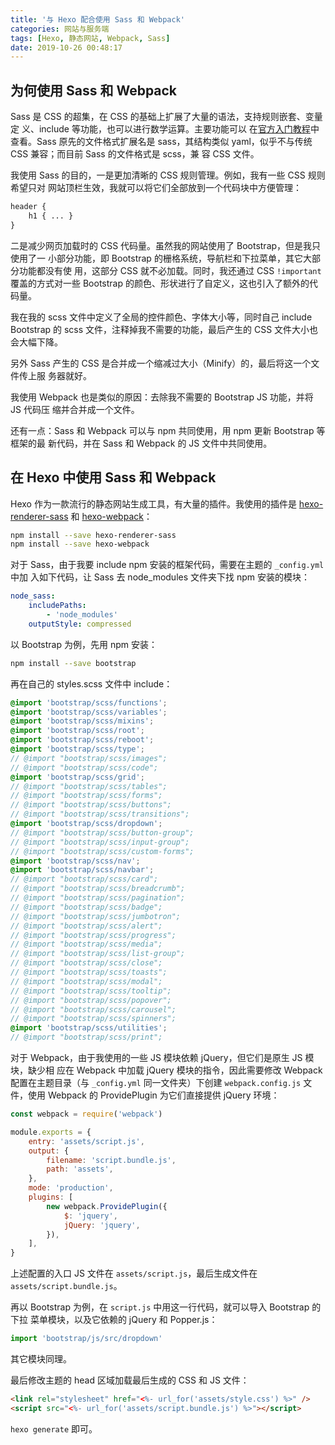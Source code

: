 ```yaml
---
title: '与 Hexo 配合使用 Sass 和 Webpack'
categories: 网站与服务端
tags: [Hexo, 静态网站, Webpack, Sass]
date: 2019-10-26 00:48:17
---
```


## 为何使用 Sass 和 Webpack

Sass 是 CSS 的超集，在 CSS 的基础上扩展了大量的语法，支持规则嵌套、变量定
义、include 等功能，也可以进行数学运算。主要功能可以
在[官方入门教程](https://sass-lang.com/guide)中查看。Sass 原先的文件格式扩展名是
sass，其结构类似 yaml，似乎不与传统 CSS 兼容；而目前 Sass 的文件格式是 scss，兼
容 CSS 文件。

我使用 Sass 的目的，一是更加清晰的 CSS 规则管理。例如，我有一些 CSS 规则希望只对
网站顶栏生效，我就可以将它们全部放到一个代码块中方便管理：

```scss
header {
    h1 { ... }
}
```

二是减少网页加载时的 CSS 代码量。虽然我的网站使用了 Bootstrap，但是我只使用了一
小部分功能，即 Bootstrap 的栅格系统，导航栏和下拉菜单，其它大部分功能都没有使
用，这部分 CSS 就不必加载。同时，我还通过 CSS `!important` 覆盖的方式对一些
Bootstrap 的颜色、形状进行了自定义，这也引入了额外的代码量。

我在我的 scss 文件中定义了全局的控件颜色、字体大小等，同时自己 include Bootstrap
的 scss 文件，注释掉我不需要的功能，最后产生的 CSS 文件大小也会大幅下降。

另外 Sass 产生的 CSS 是合并成一个缩减过大小（Minify）的，最后将这一个文件传上服
务器就好。

我使用 Webpack 也是类似的原因：去除我不需要的 Bootstrap JS 功能，并将 JS 代码压
缩并合并成一个文件。

还有一点：Sass 和 Webpack 可以与 npm 共同使用，用 npm 更新 Bootstrap 等框架的最
新代码，并在 Sass 和 Webpack 的 JS 文件中共同使用。

## 在 Hexo 中使用 Sass 和 Webpack

Hexo 作为一款流行的静态网站生成工具，有大量的插件。我使用的插件是
[hexo-renderer-sass](https://github.com/knksmith57/hexo-renderer-sass) 和
[hexo-webpack](https://github.com/cowsay-blog/hexo-webpack)：

```bash
npm install --save hexo-renderer-sass
npm install --save hexo-webpack
```

对于 Sass，由于我要 include npm 安装的框架代码，需要在主题的 `_config.yml` 中加
入如下代码，让 Sass 去 node_modules 文件夹下找 npm 安装的模块：

```yaml
node_sass:
    includePaths:
        - 'node_modules'
    outputStyle: compressed
```

以 Bootstrap 为例，先用 npm 安装：

```bash
npm install --save bootstrap
```

再在自己的 styles.scss 文件中 include：

```scss
@import 'bootstrap/scss/functions';
@import 'bootstrap/scss/variables';
@import 'bootstrap/scss/mixins';
@import 'bootstrap/scss/root';
@import 'bootstrap/scss/reboot';
@import 'bootstrap/scss/type';
// @import "bootstrap/scss/images";
// @import "bootstrap/scss/code";
@import 'bootstrap/scss/grid';
// @import "bootstrap/scss/tables";
// @import "bootstrap/scss/forms";
// @import "bootstrap/scss/buttons";
// @import "bootstrap/scss/transitions";
@import 'bootstrap/scss/dropdown';
// @import "bootstrap/scss/button-group";
// @import "bootstrap/scss/input-group";
// @import "bootstrap/scss/custom-forms";
@import 'bootstrap/scss/nav';
@import 'bootstrap/scss/navbar';
// @import "bootstrap/scss/card";
// @import "bootstrap/scss/breadcrumb";
// @import "bootstrap/scss/pagination";
// @import "bootstrap/scss/badge";
// @import "bootstrap/scss/jumbotron";
// @import "bootstrap/scss/alert";
// @import "bootstrap/scss/progress";
// @import "bootstrap/scss/media";
// @import "bootstrap/scss/list-group";
// @import "bootstrap/scss/close";
// @import "bootstrap/scss/toasts";
// @import "bootstrap/scss/modal";
// @import "bootstrap/scss/tooltip";
// @import "bootstrap/scss/popover";
// @import "bootstrap/scss/carousel";
// @import "bootstrap/scss/spinners";
@import 'bootstrap/scss/utilities';
// @import "bootstrap/scss/print";
```

对于 Webpack，由于我使用的一些 JS 模块依赖 jQuery，但它们是原生 JS 模块，缺少相
应在 Webpack 中加载 jQuery 模块的指令，因此需要修改 Webpack 配置在主题目录（与
`_config.yml` 同一文件夹）下创建 `webpack.config.js` 文件，使用 Webpack 的
ProvidePlugin 为它们直接提供 jQuery 环境：

```js
const webpack = require('webpack')

module.exports = {
    entry: 'assets/script.js',
    output: {
        filename: 'script.bundle.js',
        path: 'assets',
    },
    mode: 'production',
    plugins: [
        new webpack.ProvidePlugin({
            $: 'jquery',
            jQuery: 'jquery',
        }),
    ],
}
```

上述配置的入口 JS 文件在 `assets/script.js`，最后生成文件在
`assets/script.bundle.js`。

再以 Bootstrap 为例，在 `script.js` 中用这一行代码，就可以导入 Bootstrap 的下拉
菜单模块，以及它依赖的 jQuery 和 Popper.js：

```js
import 'bootstrap/js/src/dropdown'
```

其它模块同理。

最后修改主题的 head 区域加载最后生成的 CSS 和 JS 文件：

```html
<link rel="stylesheet" href="<%- url_for('assets/style.css') %>" />
<script src="<%- url_for('assets/script.bundle.js') %>"></script>
```

`hexo generate` 即可。
